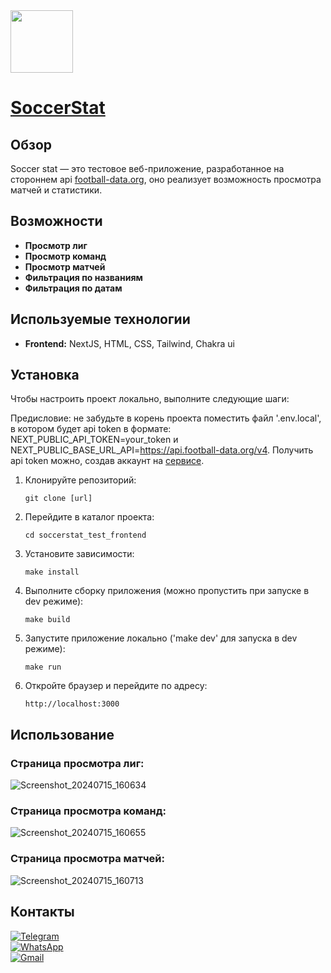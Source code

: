 <img src="https://github.com/user-attachments/assets/865caf71-aa8c-44c5-8fb0-c6b762cc4653" width="100"/>

# [SoccerStat](https://soccerstat-test-frontend.vercel.app/)

## Обзор
Soccer stat — это тестовое веб-приложение, разработанное на стороннем api [football-data.org](www.football-data.org), оно реализует возможность просмотра матчей и статистики.

## Возможности
- **Просмотр лиг**
- **Просмотр команд**
- **Просмотр матчей**
- **Фильтрация по названиям**
- **Фильтрация по датам**

## Используемые технологии
- **Frontend:** NextJS, HTML, CSS, Tailwind, Chakra ui

## Установка
Чтобы настроить проект локально, выполните следующие шаги:

Предисловие: не забудьте в корень проекта поместить файл '.env.local', в котором будет api token в формате: NEXT_PUBLIC_API_TOKEN=your_token и NEXT_PUBLIC_BASE_URL_API=https://api.football-data.org/v4. Получить api token можно, создав аккаунт на [сервисе](https://www.football-data.org/client/register).

1. Клонируйте репозиторий:
    ```
    git clone [url]
    ```

2. Перейдите в каталог проекта:
    ```
    cd soccerstat_test_frontend
    ```

3. Установите зависимости:
    ```
    make install
    ```

4. Выполните сборку приложения (можно пропустить при запуске в dev режиме):
    ```
    make build
    ```

5. Запустите приложение локально ('make dev' для запуска в dev режиме):
    ```
    make run
    ```

6. Откройте браузер и перейдите по адресу:
    ```
    http://localhost:3000
    ```

## Использование

### Страница просмотра лиг:
![Screenshot_20240715_160634](https://github.com/user-attachments/assets/267ec25e-85e7-485d-868d-baeee352aedb)


### Страница просмотра команд:
![Screenshot_20240715_160655](https://github.com/user-attachments/assets/1d6f6f0c-16e6-4db0-9425-0a6c6d4d8c7c)


### Страница просмотра матчей:
![Screenshot_20240715_160713](https://github.com/user-attachments/assets/778a4780-1774-44ac-9ad8-3505c02b5817)

## Контакты

[![Telegram](https://img.shields.io/badge/Telegram-2CA5E0?style=for-the-badge&logo=telegram&logoColor=white)](https://t.me/dekimiq)\
[![WhatsApp](https://img.shields.io/badge/WhatsApp-25D366?style=for-the-badge&logo=whatsapp&logoColor=white)](https://wa.me/+79270712518)\
[![Gmail](https://img.shields.io/badge/Gmail-D14836?style=for-the-badge&logo=gmail&logoColor=white)](mailto:dekimiq@gmail.com)
